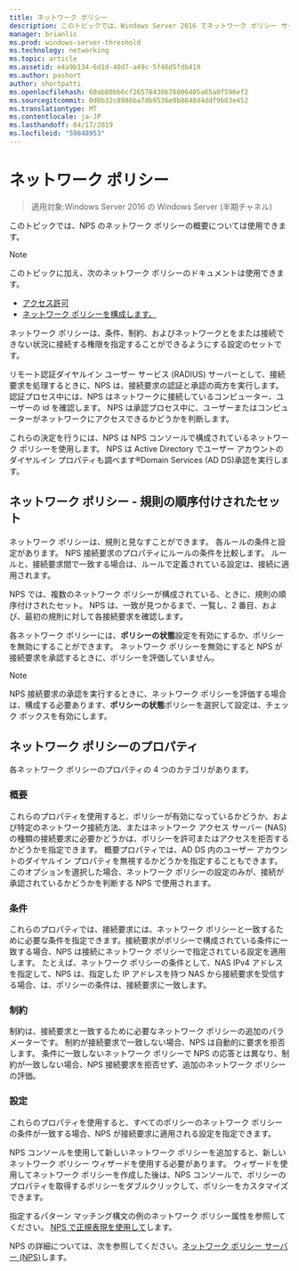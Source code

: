 ```yaml
---
title: ネットワーク ポリシー
description: このトピックでは、Windows Server 2016 でネットワーク ポリシー サーバーのネットワーク ポリシーの概要を説明し、詳細なガイダンスについては、NPS へのリンクが含まれています。
manager: brianlic
ms.prod: windows-server-threshold
ms.technology: networking
ms.topic: article
ms.assetid: e4a9b134-6d1d-40d7-a49c-5f46d5fdb419
ms.author: pashort
author: shortpatti
ms.openlocfilehash: 60ab80bb6cf26578430b76806405a65a0f596ef2
ms.sourcegitcommit: 0d0b32c8986ba7db9536e0b8648d4ddf9b03e452
ms.translationtype: MT
ms.contentlocale: ja-JP
ms.lasthandoff: 04/17/2019
ms.locfileid: "59848953"
---
```

# <a name="network-policies"></a>ネットワーク ポリシー

>適用対象:Windows Server 2016 の Windows Server (半期チャネル)

このトピックでは、NPS のネットワーク ポリシーの概要については使用できます。

>[!NOTE]
>このトピックに加え、次のネットワーク ポリシーのドキュメントは使用できます。
> - [アクセス許可](nps-np-access.md)
> - [ネットワーク ポリシーを構成します。](nps-np-configure.md)

ネットワーク ポリシーは、条件、制約、およびネットワークとをまたは接続できない状況に接続する権限を指定することができるようにする設定のセットです。

リモート認証ダイヤルイン ユーザー サービス (RADIUS) サーバーとして、接続要求を処理するときに、NPS は、接続要求の認証と承認の両方を実行します。 認証プロセス中には、NPS はネットワークに接続しているコンピューター、ユーザーの id を確認します。 NPS は承認プロセス中に、ユーザーまたはコンピューターがネットワークにアクセスできるかどうかを判断します。

これらの決定を行うには、NPS は NPS コンソールで構成されているネットワーク ポリシーを使用します。 NPS は Active Directory でユーザー アカウントのダイヤルイン プロパティも調べます&reg;Domain Services \(AD DS\)承認を実行します。

## <a name="network-policies---an-ordered-set-of-rules"></a>ネットワーク ポリシー - 規則の順序付けされたセット

ネットワーク ポリシーは、規則と見なすことができます。 各ルールの条件と設定があります。 NPS 接続要求のプロパティにルールの条件を比較します。 ルールと、接続要求間で一致する場合は、ルールで定義されている設定は、接続に適用されます。

NPS では、複数のネットワーク ポリシーが構成されている、ときに、規則の順序付けされたセット。 NPS は、一致が見つかるまで、一覧し、2 番目、および、最初の規則に対して各接続要求を確認します。

各ネットワーク ポリシーには、**ポリシーの状態**設定を有効にするか、ポリシーを無効にすることができます。 ネットワーク ポリシーを無効にすると NPS が接続要求を承認するときに、ポリシーを評価していません。

>[!NOTE]
>NPS 接続要求の承認を実行するときに、ネットワーク ポリシーを評価する場合は、構成する必要あります、**ポリシーの状態**ポリシーを選択して設定は、チェック ボックスを有効にします。

## <a name="network-policy-properties"></a>ネットワーク ポリシーのプロパティ

各ネットワーク ポリシーのプロパティの 4 つのカテゴリがあります。

### <a name="overview"></a>概要

 これらのプロパティを使用すると、ポリシーが有効になっているかどうか、および特定のネットワーク接続方法、またはネットワーク アクセス サーバー (NAS) の種類の接続要求に必要かどうかは、ポリシーを許可またはアクセスを拒否するかどうかを指定できます。 概要プロパティでは、AD DS 内のユーザー アカウントのダイヤルイン プロパティを無視するかどうかを指定することもできます。 このオプションを選択した場合、ネットワーク ポリシーの設定のみが、接続が承認されているかどうかを判断する NPS で使用されます。


### <a name="conditions"></a>条件

 これらのプロパティでは、接続要求には、ネットワーク ポリシーと一致するために必要な条件を指定できます。接続要求がポリシーで構成されている条件に一致する場合、NPS は接続にネットワーク ポリシーで指定されている設定を適用します。 たとえば、ネットワーク ポリシーの条件として、NAS IPv4 アドレスを指定して、NPS は、指定した IP アドレスを持つ NAS から接続要求を受信する場合、は、ポリシーの条件は、接続要求に一致します。 


### <a name="constraints"></a>制約

 制約は、接続要求と一致するために必要なネットワーク ポリシーの追加のパラメーターです。 制約が接続要求で一致しない場合、NPS は自動的に要求を拒否します。 条件に一致しないネットワーク ポリシーで NPS の応答とは異なり、制約が一致しない場合、NPS 接続要求を拒否せず、追加のネットワーク ポリシーの評価。

### <a name="settings"></a>設定

 これらのプロパティを使用すると、すべてのポリシーのネットワーク ポリシーの条件が一致する場合、NPS が接続要求に適用される設定を指定できます。

NPS コンソールを使用して新しいネットワーク ポリシーを追加すると、新しいネットワーク ポリシー ウィザードを使用する必要があります。 ウィザードを使用してネットワーク ポリシーを作成した後は、NPS コンソールで、ポリシーのプロパティを取得するポリシーをダブルクリックして、ポリシーをカスタマイズできます。

指定するパターン マッチング構文の例のネットワーク ポリシー属性を参照してください。 [NPS で正規表現を使用して](nps-crp-reg-expressions.md)します。

NPS の詳細については、次を参照してください。[ネットワーク ポリシー サーバー (NPS)](nps-top.md)します。

